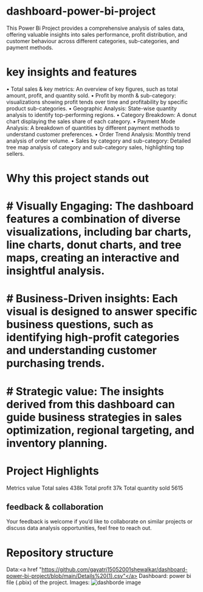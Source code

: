 # dashboard-power-bi-project
This Power Bi Project provides a comprehensive analysis of sales data, offering valuable insights into sales performance, profit distribution, and customer behaviour across different categories, sub-categories, and payment methods.

# key insights and features
•	Total sales & key metrics: An overview of key figures, such as total amount, profit, and quantity sold.
•	Profit by month & sub-category: visualizations showing profit tends over time and profitability by specific product sub-categories.
•	Geographic Analysis: State-wise quantity analysis to identify top-performing regions.
•	Category Breakdown: A donut chart displaying the sales share of each category.
•	Payment Mode Analysis: A breakdown of quantities by different payment methods to understand customer preferences.
•	Order Trend Analysis: Monthly trend analysis of order volume.
•	Sales by category and sub-category: Detailed tree map analysis of category and sub-category sales, highlighting top sellers.

# Why this project stands out
# #	Visually Engaging: The dashboard features a combination of diverse visualizations, including bar charts, line charts, donut charts, and tree maps, creating an interactive and insightful analysis.
# #	Business-Driven insights: Each visual is designed to answer specific business questions, such as  identifying high-profit categories and understanding customer purchasing trends.
# #	Strategic value: The insights derived from this dashboard can guide business strategies in sales optimization, regional targeting, and inventory planning. 

# Project Highlights
Metrics                  value
Total sales             438k
Total profit            37k
Total quantity sold 5615

## feedback & collaboration
Your feedback is welcome if you’d like to collaborate on similar projects or discuss data analysis opportunities, feel free to reach out.

# Repository structure 
Data:<a href "https://github.com/gayatri15052001shewalkar/dashboard-power-bi-project/blob/main/Details%20(1).csv"</a>
Dashboard: power bi file (.pbix) of the project.
Images: ![dashborde image](https://github.com/user-attachments/assets/cd143674-dcbc-4b56-9a8b-285da2471acb)


